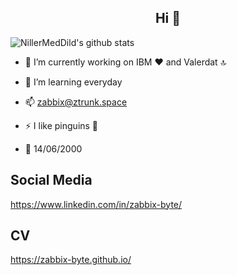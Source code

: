 <h2 align="center"> Hi 🎈</h2>

![NillerMedDild's github stats](https://github-readme-stats.vercel.app/api?username=zabbix-byte&theme=merko&show_icons=true)

- 🔭 I’m currently working on IBM ❤ and Valerdat 🔝

- 🌱 I’m learning everyday

- 📫 zabbix@ztrunk.space

- ⚡ I like pinguins 🐧

- 🎉 14/06/2000

## Social Media
https://www.linkedin.com/in/zabbix-byte/ 

## CV
https://zabbix-byte.github.io/

<!--
**zabbix-byte/zabbix-byte** is a ✨ _special_ ✨ repository because its `README.md` (this file) appears on your GitHub profile.


-->
